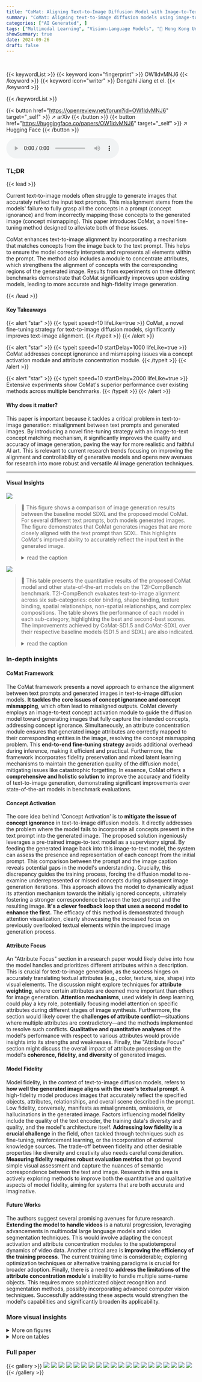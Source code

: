 ```yaml
---
title: "CoMat: Aligning Text-to-Image Diffusion Model with Image-to-Text Concept Matching"
summary: "CoMat: Aligning text-to-image diffusion models using image-to-text concept matching for superior text-image alignment."
categories: ["AI Generated", ]
tags: ["Multimodal Learning", "Vision-Language Models", "🏢 Hong Kong University of Science and Technology",]
showSummary: true
date: 2024-09-26
draft: false
---
```


<br>

{{< keywordList >}}
{{< keyword icon="fingerprint" >}} OW1ldvMNJ6 {{< /keyword >}}
{{< keyword icon="writer" >}} Dongzhi Jiang et el. {{< /keyword >}}
 
{{< /keywordList >}}

{{< button href="https://openreview.net/forum?id=OW1ldvMNJ6" target="_self" >}}
↗ arXiv
{{< /button >}}
{{< button href="https://huggingface.co/papers/OW1ldvMNJ6" target="_self" >}}
↗ Hugging Face
{{< /button >}}



<audio controls>
    <source src="https://ai-paper-reviewer.com/OW1ldvMNJ6/podcast.wav" type="audio/wav">
    Your browser does not support the audio element.
</audio>


### TL;DR


{{< lead >}}

Current text-to-image models often struggle to generate images that accurately reflect the input text prompts. This misalignment stems from the models' failure to fully grasp all the concepts in a prompt (concept ignorance) and from incorrectly mapping those concepts to the generated image (concept mismapping). This paper introduces CoMat, a novel fine-tuning method designed to alleviate both of these issues. 

CoMat enhances text-to-image alignment by incorporating a mechanism that matches concepts from the image back to the text prompt.  This helps to ensure the model correctly interprets and represents all elements within the prompt.  The method also includes a module to concentrate attributes, which strengthens the alignment of concepts with the corresponding regions of the generated image.  Results from experiments on three different benchmarks demonstrate that CoMat significantly improves upon existing models, leading to more accurate and high-fidelity image generation.

{{< /lead >}}


#### Key Takeaways

{{< alert "star" >}}
{{< typeit speed=10 lifeLike=true >}} CoMat, a novel fine-tuning strategy for text-to-image diffusion models, significantly improves text-image alignment. {{< /typeit >}}
{{< /alert >}}

{{< alert "star" >}}
{{< typeit speed=10 startDelay=1000 lifeLike=true >}} CoMat addresses concept ignorance and mismapping issues via a concept activation module and attribute concentration module. {{< /typeit >}}
{{< /alert >}}

{{< alert "star" >}}
{{< typeit speed=10 startDelay=2000 lifeLike=true >}} Extensive experiments show CoMat's superior performance over existing methods across multiple benchmarks. {{< /typeit >}}
{{< /alert >}}

#### Why does it matter?
This paper is important because it tackles a critical problem in text-to-image generation: misalignment between text prompts and generated images.  By introducing a novel fine-tuning strategy with an image-to-text concept matching mechanism, it significantly improves the quality and accuracy of image generation, paving the way for more realistic and faithful AI art. This is relevant to current research trends focusing on improving the alignment and controllability of generative models and opens new avenues for research into more robust and versatile AI image generation techniques.

------
#### Visual Insights



![](https://ai-paper-reviewer.com/OW1ldvMNJ6/figures_0_1.jpg)

> 🔼 This figure shows a comparison of image generation results between the baseline model SDXL and the proposed model CoMat.  For several different text prompts, both models generated images.  The figure demonstrates that CoMat generates images that are more closely aligned with the text prompt than SDXL.  This highlights CoMat's improved ability to accurately reflect the input text in the generated image.
> <details>
> <summary>read the caption</summary>
> Figure 1: Current text-to-image diffusion model still struggles to produce images well-aligned with text prompts, as shown in the generated images of SDXL [49]. Our proposed method, CoMat, significantly enhances the baseline model on text condition following, demonstrating superior capability in text-image alignment. All the pairs are generated with the same random seed.
> </details>





![](https://ai-paper-reviewer.com/OW1ldvMNJ6/tables_6_1.jpg)

> 🔼 This table presents the quantitative results of the proposed CoMat model and other state-of-the-art models on the T2I-CompBench benchmark.  T2I-CompBench evaluates text-to-image alignment across six sub-categories: color binding, shape binding, texture binding, spatial relationships, non-spatial relationships, and complex compositions. The table shows the performance of each model in each sub-category, highlighting the best and second-best scores.  The improvements achieved by CoMat-SD1.5 and CoMat-SDXL over their respective baseline models (SD1.5 and SDXL) are also indicated.
> <details>
> <summary>read the caption</summary>
> Table 1: T2I-CompBench result. The best score is in blue, with the second-best score in green
> </details>





### In-depth insights


#### CoMat Framework
The CoMat framework presents a novel approach to enhance the alignment between text prompts and generated images in text-to-image diffusion models.  **It tackles the core issues of concept ignorance and concept mismapping**, which often lead to misaligned outputs.  CoMat cleverly employs an image-to-text concept activation module to guide the diffusion model toward generating images that fully capture the intended concepts, addressing concept ignorance.  Simultaneously, an attribute concentration module ensures that generated image attributes are correctly mapped to their corresponding entities in the image, resolving the concept mismapping problem.  This **end-to-end fine-tuning strategy** avoids additional overhead during inference, making it efficient and practical.  Furthermore, the framework incorporates fidelity preservation and mixed latent learning mechanisms to maintain the generation quality of the diffusion model, mitigating issues like catastrophic forgetting.  In essence, CoMat offers a **comprehensive and holistic solution** to improve the accuracy and fidelity of text-to-image generation, demonstrating significant improvements over state-of-the-art models in benchmark evaluations.

#### Concept Activation
The core idea behind 'Concept Activation' is to **mitigate the issue of concept ignorance** in text-to-image diffusion models.  It directly addresses the problem where the model fails to incorporate all concepts present in the text prompt into the generated image. The proposed solution ingeniously leverages a pre-trained image-to-text model as a supervisory signal. By feeding the generated image back into this image-to-text model, the system can assess the presence and representation of each concept from the initial prompt. This comparison between the prompt and the image caption reveals potential gaps in the model's understanding.  Crucially, this discrepancy guides the training process, forcing the diffusion model to re-examine underrepresented or missed concepts during subsequent image generation iterations.  This approach allows the model to dynamically adjust its attention mechanism towards the initially ignored concepts, ultimately fostering a stronger correspondence between the text prompt and the resulting image. **It's a clever feedback loop that uses a second model to enhance the first.** The efficacy of this method is demonstrated through attention visualization, clearly showcasing the increased focus on previously overlooked textual elements within the improved image generation process.

#### Attribute Focus
An "Attribute Focus" section in a research paper would likely delve into how the model handles and prioritizes different attributes within a description.  This is crucial for text-to-image generation, as the success hinges on accurately translating textual attributes (e.g., color, texture, size, shape) into visual elements. The discussion might explore techniques for **attribute weighting**, where certain attributes are deemed more important than others for image generation.  **Attention mechanisms**, used widely in deep learning, could play a key role, potentially focusing model attention on specific attributes during different stages of image synthesis.  Furthermore, the section would likely cover the **challenges of attribute conflict**—situations where multiple attributes are contradictory—and the methods implemented to resolve such conflicts.  **Qualitative and quantitative analyses** of the model's performance with respect to various attributes would provide insights into its strengths and weaknesses.  Finally, the "Attribute Focus" section might discuss the overall impact of attribute processing on the model's **coherence, fidelity, and diversity** of generated images.

#### Model Fidelity
Model fidelity, in the context of text-to-image diffusion models, refers to **how well the generated image aligns with the user's textual prompt**.  A high-fidelity model produces images that accurately reflect the specified objects, attributes, relationships, and overall scene described in the prompt.  Low fidelity, conversely, manifests as misalignments, omissions, or hallucinations in the generated image.  Factors influencing model fidelity include the quality of the text encoder, the training data's diversity and quality, and the model's architecture itself.  **Addressing low fidelity is a crucial challenge** in the field, often tackled through techniques such as fine-tuning, reinforcement learning, or the incorporation of external knowledge sources.  The trade-off between fidelity and other desirable properties like diversity and creativity also needs careful consideration.  **Measuring fidelity requires robust evaluation metrics** that go beyond simple visual assessment and capture the nuances of semantic correspondence between the text and image.  Research in this area is actively exploring methods to improve both the quantitative and qualitative aspects of model fidelity, aiming for systems that are both accurate and imaginative.

#### Future Works
The authors suggest several promising avenues for future research.  **Extending the model to handle videos** is a natural progression, leveraging advancements in multimodal large language models and video segmentation techniques.  This would involve adapting the concept activation and attribute concentration modules to the spatiotemporal dynamics of video data. Another critical area is **improving the efficiency of the training process**. The current training time is considerable; exploring optimization techniques or alternative training paradigms is crucial for broader adoption. Finally, there is a need to **address the limitations of the attribute concentration module**'s inability to handle multiple same-name objects.  This requires more sophisticated object recognition and segmentation methods, possibly incorporating advanced computer vision techniques.  Successfully addressing these aspects would strengthen the model's capabilities and significantly broaden its applicability.


### More visual insights

<details>
<summary>More on figures
</summary>


![](https://ai-paper-reviewer.com/OW1ldvMNJ6/figures_1_1.jpg)

> 🔼 This figure compares the attention mechanism of the SDXL model and the CoMat-SDXL model. The left panel shows the generated images from SDXL and CoMat-SDXL. The middle panel shows a bar chart illustrating the attention activation values for different tokens (red, cap, gown, guitar) in the text prompt. The right panel displays the attention maps for the token 'red' in both models. The results show that CoMat-SDXL improves token activation and better aligns the attention map with the corresponding regions in the generated image.
> <details>
> <summary>read the caption</summary>
> Figure 2: Visualization of token activation and attention map. We compare the tokens' attention activation value and attention map before and after applying our methods. Our method improves token activation and encourages the missing concept 'gown' to appear. Furthermore, the attention map of the attribute token 'red' better aligns with its region in the image.
> </details>



![](https://ai-paper-reviewer.com/OW1ldvMNJ6/figures_3_1.jpg)

> 🔼 This figure compares the image generation results of CoMat-SDXL with three other state-of-the-art text-to-image models (SDXL, Playground v2, PixArt-Alpha) on four different prompts. Each row shows the images generated by each model for the same prompt. The figure demonstrates that CoMat-SDXL consistently generates images that are more aligned with the textual descriptions compared to the other models.
> <details>
> <summary>read the caption</summary>
> Figure 3: We showcase the results of our CoMat-SDXL compared with other state-of-the-art models. CoMat-SDXL consistently generates more faithful images.
> </details>



![](https://ai-paper-reviewer.com/OW1ldvMNJ6/figures_4_1.jpg)

> 🔼 This figure provides a detailed overview of the CoMat framework, which is an end-to-end diffusion model fine-tuning strategy designed to improve text-to-image alignment. The process starts with a text prompt fed into the original text-to-image diffusion model, which generates an initial image. This image is then processed through two key modules: the concept activation module and the attribute concentration module. The concept activation module leverages an image-to-text model to identify missing or underrepresented concepts in the generated image, allowing the model to refine its understanding.  The attribute concentration module helps to correctly map attributes from the text to specific regions within the generated image. The outputs from these modules then guide the fine-tuning of the online text-to-image model, improving its overall alignment with the original text prompt.
> <details>
> <summary>read the caption</summary>
> Figure 4: Overview of CoMat. The text-to-image diffusion model (T2I-Model) first generates an image according to the text prompt. Then the image is sent to the concept activation module and attribute concentration module to compute the loss for fine-tuning the online T2I-Model.
> </details>



![](https://ai-paper-reviewer.com/OW1ldvMNJ6/figures_6_1.jpg)

> 🔼 This figure shows the overall framework of CoMat, a text-to-image diffusion model fine-tuning strategy. It starts with a text prompt that is fed into the original text-to-image diffusion model (T2I-Model). This model generates an image based on the prompt.  The generated image then goes through two key modules: the concept activation module and the attribute concentration module. These modules calculate a loss function that is used to fine-tune an online version of the T2I model, improving its ability to accurately reflect the text prompt in the generated image.  The figure shows the flow of data through these components and their interactions.
> <details>
> <summary>read the caption</summary>
> Figure 4: Overview of CoMat. The text-to-image diffusion model (T2I-Model) first generates an image according to the text prompt. Then the image is sent to the concept activation module and attribute concentration module to compute the loss for fine-tuning the online T2I-Model.
> </details>



![](https://ai-paper-reviewer.com/OW1ldvMNJ6/figures_8_1.jpg)

> 🔼 This figure shows examples of images generated by different models. The first column shows the baseline model, which sometimes misses objects or attributes mentioned in the prompt. The second column shows the model with concept activation, which improves the generation of objects. The third column shows the model with both concept activation and attribute concentration, which further improves the alignment of attributes with their corresponding objects. The results show the effectiveness of the proposed modules for aligning text and image concepts.
> <details>
> <summary>read the caption</summary>
> Figure 6: Visualization of the effectiveness of the proposed modules. CA contributes to the existence of objects mentioned in the prompts. AC further guides the attention of the attributes to focus on their corresponding objects.
> </details>



![](https://ai-paper-reviewer.com/OW1ldvMNJ6/figures_9_1.jpg)

> 🔼 This figure visualizes how the Fidelity Preservation (FP) module and Mixed Latent (ML) strategy in CoMat affect the generated image quality. The left two images show a blue envelope and a white stamp. The images on the right show a black swan and a white lake. In both cases, the model without FP and ML generates misshaped objects, while CoMat with FP and ML generates more aligned images with better quality.
> <details>
> <summary>read the caption</summary>
> Figure 7: Visualization result of the effectiveness of the Fidelity Preservation module (FP) and Mixed Latent (ML) strategy.
> </details>



![](https://ai-paper-reviewer.com/OW1ldvMNJ6/figures_17_1.jpg)

> 🔼 The figure shows the results of a user preference study comparing SDXL and CoMat-SDXL.  Participants were asked to choose which model produced better image quality and better text-image alignment based on a set of prompts.  The bar chart visualizes the percentage of participants who preferred each model for each aspect.
> <details>
> <summary>read the caption</summary>
> Figure 8: User preference study results.
> </details>



![](https://ai-paper-reviewer.com/OW1ldvMNJ6/figures_17_2.jpg)

> 🔼 This figure shows a diagram of the CoMat model, highlighting its key components. The text-to-image diffusion model generates an initial image based on the given text prompt. This image is then fed into two modules: the concept activation module and the attribute concentration module. These modules calculate a loss function that is used to fine-tune the online T2I model, improving its ability to generate images that accurately reflect the input text prompt. The diagram visually represents the workflow of CoMat, illustrating how the different components interact and contribute to improved text-to-image alignment.
> <details>
> <summary>read the caption</summary>
> Figure 4: Overview of CoMat. The text-to-image diffusion model (T2I-Model) first generates an image according to the text prompt. Then the image is sent to the concept activation module and attribute concentration module to compute the loss for fine-tuning the online T2I-Model.
> </details>



![](https://ai-paper-reviewer.com/OW1ldvMNJ6/figures_18_1.jpg)

> 🔼 This figure shows image generation results from the SDXL model and the proposed CoMat model.  Four text prompts are used, and for each prompt, the image generated by each model is shown side-by-side. The images illustrate the improved alignment between the text prompt and generated image achieved with the CoMat method compared to the SDXL baseline. The superior performance of CoMat in faithfully representing the details and relationships described in the prompts is evident.
> <details>
> <summary>read the caption</summary>
> Figure 1: Current text-to-image diffusion model still struggles to produce images well-aligned with text prompts, as shown in the generated images of SDXL [49]. Our proposed method, CoMat, significantly enhances the baseline model on text condition following, demonstrating superior capability in text-image alignment. All the pairs are generated with the same random seed.
> </details>



![](https://ai-paper-reviewer.com/OW1ldvMNJ6/figures_23_1.jpg)

> 🔼 This figure shows a comparison between images generated by the state-of-the-art text-to-image diffusion model SDXL and the proposed model CoMat.  Four different text prompts are used, and for each prompt, there are two generated images: one from SDXL and one from CoMat.  The purpose is to demonstrate that CoMat produces images that are more closely aligned with the descriptions given in the text prompts. The same random seed was used to generate both pairs to ensure fair comparison.
> <details>
> <summary>read the caption</summary>
> Figure 1: Current text-to-image diffusion model still struggles to produce images well-aligned with text prompts, as shown in the generated images of SDXL [49]. Our proposed method, CoMat, significantly enhances the baseline model on text condition following, demonstrating superior capability in text-image alignment. All the pairs are generated with the same random seed.
> </details>



![](https://ai-paper-reviewer.com/OW1ldvMNJ6/figures_23_2.jpg)

> 🔼 This figure shows a comparison of image generation results between the state-of-the-art text-to-image diffusion model SDXL and the proposed method CoMat.  Four different text prompts are used, and for each, the images generated by both models are displayed side-by-side. The images generated by CoMat demonstrate a significant improvement in alignment with the text prompts, showing that CoMat successfully addresses the misalignment problem often seen in text-to-image diffusion models. The same random seed was used for all image generations to ensure a fair comparison.
> <details>
> <summary>read the caption</summary>
> Figure 1: Current text-to-image diffusion model still struggles to produce images well-aligned with text prompts, as shown in the generated images of SDXL [49]. Our proposed method, CoMat, significantly enhances the baseline model on text condition following, demonstrating superior capability in text-image alignment. All the pairs are generated with the same random seed.
> </details>



![](https://ai-paper-reviewer.com/OW1ldvMNJ6/figures_23_3.jpg)

> 🔼 This figure shows examples of images generated by the state-of-the-art text-to-image diffusion model SDXL and the proposed model CoMat.  The images were generated from the same text prompts to highlight the improvement in alignment between the generated image and the input text prompt. CoMat produces images that more closely match the descriptions given in the text prompts than SDXL.
> <details>
> <summary>read the caption</summary>
> Figure 1: Current text-to-image diffusion model still struggles to produce images well-aligned with text prompts, as shown in the generated images of SDXL [49]. Our proposed method, CoMat, significantly enhances the baseline model on text condition following, demonstrating superior capability in text-image alignment. All the pairs are generated with the same random seed.
> </details>



![](https://ai-paper-reviewer.com/OW1ldvMNJ6/figures_23_4.jpg)

> 🔼 This figure shows a comparison of images generated by the state-of-the-art text-to-image diffusion model SDXL and the proposed method CoMat.  For each of four different text prompts, the figure displays the output of both SDXL and CoMat.  The differences highlight CoMat's improved ability to generate images that accurately reflect the details and relationships described in the text prompt. The use of the same random seed for both models allows for a direct comparison based solely on the models' abilities to interpret the text instructions.
> <details>
> <summary>read the caption</summary>
> Figure 1: Current text-to-image diffusion model still struggles to produce images well-aligned with text prompts, as shown in the generated images of SDXL [49]. Our proposed method, CoMat, significantly enhances the baseline model on text condition following, demonstrating superior capability in text-image alignment. All the pairs are generated with the same random seed.
> </details>



![](https://ai-paper-reviewer.com/OW1ldvMNJ6/figures_23_5.jpg)

> 🔼 This figure presents a comparison of image generation results between the proposed CoMat-SDXL model and three other state-of-the-art text-to-image models (SDXL, Playground v2, and PixArt-Alpha).  For each model, four example images are displayed, each generated from a different text prompt. The figure aims to demonstrate that CoMat-SDXL produces images that are more closely aligned with the corresponding text prompts than the other models, indicating a superior ability to generate faithful images.
> <details>
> <summary>read the caption</summary>
> Figure 3: We showcase the results of our CoMat-SDXL compared with other state-of-the-art models. CoMat-SDXL consistently generates more faithful images.
> </details>



![](https://ai-paper-reviewer.com/OW1ldvMNJ6/figures_23_6.jpg)

> 🔼 This figure showcases the results of the SDXL model and the proposed CoMat model when generating images from the same set of text prompts. It visually demonstrates that the CoMat model significantly improves the alignment between the text prompt and the generated image compared to the SDXL model.
> <details>
> <summary>read the caption</summary>
> Figure 1: Current text-to-image diffusion model still struggles to produce images well-aligned with text prompts, as shown in the generated images of SDXL [49]. Our proposed method, CoMat, significantly enhances the baseline model on text condition following, demonstrating superior capability in text-image alignment. All the pairs are generated with the same random seed.
> </details>



![](https://ai-paper-reviewer.com/OW1ldvMNJ6/figures_24_1.jpg)

> 🔼 This figure showcases examples of images generated by the state-of-the-art text-to-image diffusion model SDXL and the proposed method CoMat.  The top row shows SDXL struggling to correctly interpret and generate images according to the descriptive prompts. The bottom row illustrates CoMat's improved ability to accurately reflect the textual input in the generated images. The same random seed was used for both models in each pair of images, highlighting CoMat's superior performance.
> <details>
> <summary>read the caption</summary>
> Figure 1: Current text-to-image diffusion model still struggles to produce images well-aligned with text prompts, as shown in the generated images of SDXL [49]. Our proposed method, CoMat, significantly enhances the baseline model on text condition following, demonstrating superior capability in text-image alignment. All the pairs are generated with the same random seed.
> </details>



![](https://ai-paper-reviewer.com/OW1ldvMNJ6/figures_25_1.jpg)

> 🔼 This figure shows a comparison of images generated by the baseline text-to-image diffusion model (SDXL) and the proposed method (CoMat).  Four different text prompts were used, and for each prompt, both models generated images. The figure demonstrates that CoMat produces images which are more faithful to the descriptions in the text prompts compared to SDXL, highlighting the effectiveness of the proposed method in improving text-image alignment.
> <details>
> <summary>read the caption</summary>
> Figure 1: Current text-to-image diffusion model still struggles to produce images well-aligned with text prompts, as shown in the generated images of SDXL [49]. Our proposed method, CoMat, significantly enhances the baseline model on text condition following, demonstrating superior capability in text-image alignment. All the pairs are generated with the same random seed.
> </details>



![](https://ai-paper-reviewer.com/OW1ldvMNJ6/figures_26_1.jpg)

> 🔼 This figure showcases the limitations of current text-to-image diffusion models in aligning generated images with text prompts.  It compares images generated by the SDXL model with those generated by the authors' proposed CoMat model, using the same random seed for each prompt. The CoMat model produces images that more accurately reflect the content of the text prompts, highlighting its improved ability to align text and image.
> <details>
> <summary>read the caption</summary>
> Figure 1: Current text-to-image diffusion model still struggles to produce images well-aligned with text prompts, as shown in the generated images of SDXL [49]. Our proposed method, CoMat, significantly enhances the baseline model on text condition following, demonstrating superior capability in text-image alignment. All the pairs are generated with the same random seed.
> </details>



</details>




<details>
<summary>More on tables
</summary>


![](https://ai-paper-reviewer.com/OW1ldvMNJ6/tables_7_1.jpg)
> 🔼 This table presents a comparison of the performance of different models on two benchmarks: TIFA (Text-to-Image Faithfulness Assessment) and DPG-Bench (Dense Prompt Generation Benchmark).  The TIFA benchmark evaluates the alignment between generated images and textual descriptions, while DPG-Bench focuses on complex and detailed prompts.  The table shows the scores achieved by each model on both benchmarks, illustrating the relative performance of each model in generating images that accurately reflect the given text instructions, particularly in the context of complex scenes and descriptions.
> <details>
> <summary>read the caption</summary>
> Table 2: TIFA and DPG-Bench results.
> </details>

![](https://ai-paper-reviewer.com/OW1ldvMNJ6/tables_8_1.jpg)
> 🔼 This table presents the ablation study results focusing on the impact of concept activation (CA) and attribute concentration (AC) modules on the text-to-image alignment performance.  It shows the performance improvement on six sub-categories of the T2I-CompBench benchmark (color, shape, texture, spatial, non-spatial, and complex) when either CA or AC module is added, or when both are combined.  The baseline model is SDXL.  The results demonstrate that both CA and AC contribute to improved alignment, with the combination yielding the best results.
> <details>
> <summary>read the caption</summary>
> Table 4: Impact of concept activation and attribute concentration. 'CA' and 'AC' denote concept activation and attribute concentration respectively.
> </details>

![](https://ai-paper-reviewer.com/OW1ldvMNJ6/tables_8_2.jpg)
> 🔼 This table shows the impact of using different image-to-text models on the performance of the CoMat model.  Specifically, it presents the results of the CoMat model on the T2I-CompBench benchmark, broken down by sub-categories (Color, Shape, Texture, Spatial, Non-Spatial) for Attribute Binding and Object Relationship, and an overall Complex score. The table compares results obtained when using the BLIP, GIT, and LLaVA image-to-text models with a baseline (N/A) that does not use an image-to-text model. The higher the score, the better the performance.
> <details>
> <summary>read the caption</summary>
> Table 5: The impact of different image-to-text models.
> </details>

![](https://ai-paper-reviewer.com/OW1ldvMNJ6/tables_9_1.jpg)
> 🔼 This table presents the success rate of a prompt attack on two models: SD1.5 and CoMat-SD1.5. The attack method aims to generate misaligned images by crafting adversarial prompts. The success rate is defined as the percentage of generated images that are mistakenly classified by a visual classifier. Results are shown for both short and long prompts.
> <details>
> <summary>read the caption</summary>
> Table 6: Success rate of prompt attack.
> </details>

![](https://ai-paper-reviewer.com/OW1ldvMNJ6/tables_19_1.jpg)
> 🔼 This table presents the number of parameters and sensitivity scores for three different image-to-text models: BLIP, GIT, and LLaVA.  The sensitivity score reflects the models' ability to distinguish between correct and incorrect image captions, indicating their suitability for use in the concept activation module of the CoMat model.  Higher sensitivity scores suggest better performance.
> <details>
> <summary>read the caption</summary>
> Table 7: Statistics of image-to-text models.
> </details>

![](https://ai-paper-reviewer.com/OW1ldvMNJ6/tables_21_1.jpg)
> 🔼 This table presents the results of the T2I-CompBench benchmark, a comprehensive evaluation of text-to-image alignment capabilities.  It compares different models across six sub-categories of text-to-image alignment: color binding, shape binding, texture binding, spatial relationships, non-spatial relationships, and complex compositions.  The best and second-best scores for each sub-category are highlighted in blue and green respectively, offering a clear comparison of model performance across various aspects of alignment.
> <details>
> <summary>read the caption</summary>
> Table 1: T2I-CompBench result. The best score is in blue, with the second-best score in green
> </details>

</details>




### Full paper

{{< gallery >}}
<img src="https://ai-paper-reviewer.com/OW1ldvMNJ6/1.png" class="grid-w50 md:grid-w33 xl:grid-w25" />
<img src="https://ai-paper-reviewer.com/OW1ldvMNJ6/2.png" class="grid-w50 md:grid-w33 xl:grid-w25" />
<img src="https://ai-paper-reviewer.com/OW1ldvMNJ6/3.png" class="grid-w50 md:grid-w33 xl:grid-w25" />
<img src="https://ai-paper-reviewer.com/OW1ldvMNJ6/4.png" class="grid-w50 md:grid-w33 xl:grid-w25" />
<img src="https://ai-paper-reviewer.com/OW1ldvMNJ6/5.png" class="grid-w50 md:grid-w33 xl:grid-w25" />
<img src="https://ai-paper-reviewer.com/OW1ldvMNJ6/6.png" class="grid-w50 md:grid-w33 xl:grid-w25" />
<img src="https://ai-paper-reviewer.com/OW1ldvMNJ6/7.png" class="grid-w50 md:grid-w33 xl:grid-w25" />
<img src="https://ai-paper-reviewer.com/OW1ldvMNJ6/8.png" class="grid-w50 md:grid-w33 xl:grid-w25" />
<img src="https://ai-paper-reviewer.com/OW1ldvMNJ6/9.png" class="grid-w50 md:grid-w33 xl:grid-w25" />
<img src="https://ai-paper-reviewer.com/OW1ldvMNJ6/10.png" class="grid-w50 md:grid-w33 xl:grid-w25" />
<img src="https://ai-paper-reviewer.com/OW1ldvMNJ6/11.png" class="grid-w50 md:grid-w33 xl:grid-w25" />
<img src="https://ai-paper-reviewer.com/OW1ldvMNJ6/12.png" class="grid-w50 md:grid-w33 xl:grid-w25" />
<img src="https://ai-paper-reviewer.com/OW1ldvMNJ6/13.png" class="grid-w50 md:grid-w33 xl:grid-w25" />
<img src="https://ai-paper-reviewer.com/OW1ldvMNJ6/14.png" class="grid-w50 md:grid-w33 xl:grid-w25" />
<img src="https://ai-paper-reviewer.com/OW1ldvMNJ6/15.png" class="grid-w50 md:grid-w33 xl:grid-w25" />
<img src="https://ai-paper-reviewer.com/OW1ldvMNJ6/16.png" class="grid-w50 md:grid-w33 xl:grid-w25" />
<img src="https://ai-paper-reviewer.com/OW1ldvMNJ6/17.png" class="grid-w50 md:grid-w33 xl:grid-w25" />
<img src="https://ai-paper-reviewer.com/OW1ldvMNJ6/18.png" class="grid-w50 md:grid-w33 xl:grid-w25" />
<img src="https://ai-paper-reviewer.com/OW1ldvMNJ6/19.png" class="grid-w50 md:grid-w33 xl:grid-w25" />
<img src="https://ai-paper-reviewer.com/OW1ldvMNJ6/20.png" class="grid-w50 md:grid-w33 xl:grid-w25" />
{{< /gallery >}}